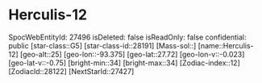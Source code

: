 ﻿---
location: [27.72,-93.375,25]
type: Station
tags:
- astro/Star

---

# Herculis-12

SpocWebEntityId: 27496
isDeleted: false
isReadOnly: false
confidential: public
[star-class::G5]
[star-class-id::28191]
[Mass-sol::]
[name::Herculis-12]
[geo-alt::25]
[geo-lon::-93.375]
[geo-lat::27.72]
[geo-lon-v::-0.023]
[geo-lat-v::-0.75]
[bright-min::34]
[bright-max::34]
[Zodiac-index::12]
[ZodiacId::28122]
[NextStarId::27427]

